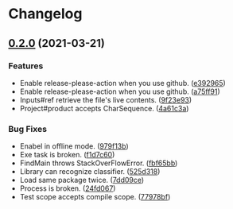 # Changelog

## [0.2.0](https://www.github.com/Teletha/Bee/compare/0.1.8...v0.2.0) (2021-03-21)


### Features

* Enable release-please-action when you use github. ([e392965](https://www.github.com/Teletha/Bee/commit/e392965177691dc2d939f2c5dcb98b055c85698a))
* Enable release-please-action when you use github. ([a75ff91](https://www.github.com/Teletha/Bee/commit/a75ff91b0cd98243d6ab3ef2de0e469975819b96))
* Inputs#ref retrieve the file's live contents. ([9f23e93](https://www.github.com/Teletha/Bee/commit/9f23e93a1f631d2285e1ab892f5ed6305c13aadd))
* Project#product accepts CharSequence. ([4a61c3a](https://www.github.com/Teletha/Bee/commit/4a61c3ac5664c38c2cb385a4dca052fbdc9c27bb))


### Bug Fixes

* Enabel in offline mode. ([979f13b](https://www.github.com/Teletha/Bee/commit/979f13b8e861fbbb4e0a25679955de5c03658f3a))
* Exe task is broken. ([f1d7c60](https://www.github.com/Teletha/Bee/commit/f1d7c60da29bb3c2764368e86354a0309d7d9119))
* FindMain throws StackOverFlowError. ([fbf65bb](https://www.github.com/Teletha/Bee/commit/fbf65bb1d88ee31bea8497487d80c442fd1d56c8))
* Library can recognize classifier. ([525d318](https://www.github.com/Teletha/Bee/commit/525d318babfa09e737b55d15c1be790d91f116e8))
* Load same package twice. ([7dd09ce](https://www.github.com/Teletha/Bee/commit/7dd09ce8a0c5c7cab06d06fcf312a3c1eb5c6f53))
* Process is broken. ([24fd067](https://www.github.com/Teletha/Bee/commit/24fd0675beacc1490c4e7ac3a55134568b62395b))
* Test scope accepts compile scope. ([77978bf](https://www.github.com/Teletha/Bee/commit/77978bfd35ada2eff627f722d4f4f1550f13b9d5))
